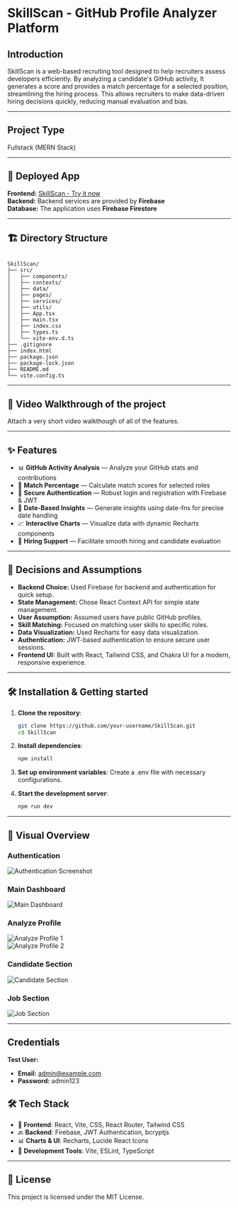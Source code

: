 # SkillScan - GitHub Profile Analyzer Platform

## Introduction 

SkillScan is a web-based recruiting tool designed to help recruiters assess developers efficiently. By analyzing a candidate's GitHub activity, It generates a score and provides a match percentage for a selected position, streamlining the hiring process.
This allows recruiters to make data-driven hiring decisions quickly, reducing manual evaluation and bias.

---

## Project Type

Fullstack (MERN Stack)

---

## 🚀 Deployed App

  **Frontend:**  [SkillScan - Try it now](https://skillscan01.netlify.app) <br>
  **Backend:**   Backend services are provided by **Firebase** <br>
  **Database:**  The application uses **Firebase Firestore** 
  
---

## 🏗️ Directory Structure

```

SkillScan/
├── src/
│   ├── components/
│   ├── contexts/
│   ├── data/
│   ├── pages/
│   ├── services/
│   ├── utils/
│   ├── App.tsx
│   ├── main.tsx
│   ├── index.css
│   ├── types.ts
│   └── vite-env.d.ts
├── .gitignore
├── index.html
├── package.json
├── package-lock.json
├── README.md
└── vite.config.ts
```

---

## 🎥 Video Walkthrough of the project
Attach a very short video walkthough of all of the features.

---

## ✨  Features

- 📊 **GitHub Activity Analysis** — Analyze your GitHub stats and contributions  
- 🔢 **Match Percentage** — Calculate match scores for selected roles  
- 🔐 **Secure Authentication** — Robust login and registration with Firebase & JWT  
- 📅 **Date-Based Insights** — Generate insights using date-fns for precise date handling  
- 📈 **Interactive Charts** — Visualize data with dynamic Recharts components     
- 💼 **Hiring Support** — Facilitate smooth hiring and candidate evaluation  

---

## 📝  Decisions and Assumptions

* **Backend Choice:** Used Firebase for backend and authentication for quick setup.  
* **State Management:** Chose React Context API for simple state management.  
* **User Assumption:** Assumed users have public GitHub profiles.  
* **Skill Matching:** Focused on matching user skills to specific roles.  
* **Data Visualization:** Used Recharts for easy data visualization.   
* **Authentication:** JWT-based authentication to ensure secure user sessions.  
* **Frontend UI:** Built with React, Tailwind CSS, and Chakra UI for a modern, responsive experience.

---

## 🛠️ Installation & Getting started

1. **Clone the repository**:
   ```bash
   git clone https://github.com/your-username/SkillScan.git
   cd SkillScan
   ```
2. **Install dependencies**:
   ```bash
   npm install
   ```
3. **Set up environment variables**: Create a .env file with necessary configurations.
  
4. **Start the development server**:
   ```bash
   npm run dev
   ```

---

## 📸 Visual Overview

### Authentication
![Authentication Screenshot](images/Screenshot%202025-09-23%20171052.png)

### Main Dashboard
![Main Dashboard](images/Screenshot%202025-09-23%20180904.png)

###  Analyze Profile
![Analyze Profile 1](images/Screenshot%202025-09-23%20171436.png)  
![Analyze Profile 2](images/Screenshot%202025-09-23%20180520.png)

###  Candidate Section
![Candidate Section](images/Screenshot%202025-09-23%20183017.png)

###  Job Section
![Job Section](images/Screenshot%202025-09-23%20171320.png)

---

## Credentials

**Test User:**

- **Email:** admin@example.com
- **Password:** admin123

## 🛠️ Tech Stack

- 🎨 **Frontend**: React, Vite, CSS, React Router, Tailwind CSS
- 🔙 **Backend**: Firebase, JWT Authentication, bcryptjs
- 📊 **Charts & UI**: Recharts, Lucide React Icons
- 🧰 **Development Tools**: Vite, ESLint, TypeScript

---

## 📜 License

This project is licensed under the MIT License.


